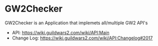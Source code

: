 # GW2Checker
GW2Checker is an Application that implemets all/multiple GW2 API's
- API: https://wiki.guildwars2.com/wiki/API:Main
- Change Log: https://wiki.guildwars2.com/wiki/API:Changelog#2017

